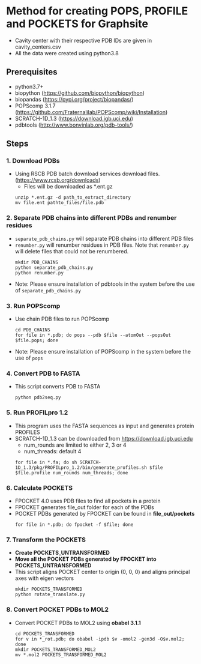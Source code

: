 # Method for creating POPS, PROFILE and POCKETS for Graphsite

* Cavity center with their respective PDB IDs are given in cavity_centers.csv
* All the data were created using python3.8

## Prerequisites
 - python3.7+
 - biopython (https://github.com/biopython/biopython)
 - biopandas (https://pypi.org/project/biopandas/)
 - POPScomp 3.1.7 (https://github.com/Fraternalilab/POPScomp/wiki/Installation)
 - SCRATCH-1D_1.3 (https://download.igb.uci.edu)
 - pdbtools (http://www.bonvinlab.org/pdb-tools/)

## **Steps**

### 1. Download PDBs
* Using RSCB PDB batch download services download files. (https://www.rcsb.org/downloads)
  * Files will be downloaded as *.ent.gz  
  ```
  unzip *.ent.gz -d path_to_extract_directory
  mv file.ent pathto_files/file.pdb
  ```

### 2. Separate PDB chains into different PDBs and renumber residues
* ```separate_pdb_chains.py``` will separate PDB chains into different PDB files
* ```renumber.py``` will renumber residues in PDB files. Note that ```renumber.py``` will delete files that could not be renumbered.   
  ```
  mkdir PDB_CHAINS
  python separate_pdb_chains.py
  python renumber.py
  ```
* Note: Please ensure installation of pdbtools in the system before the use of ```separate_pdb_chains.py```

### 3. Run POPScomp
* Use chain PDB files to run POPScomp 
  ```
  cd PDB_CHAINS
  for file in *.pdb; do pops --pdb $file --atomOut --popsOut $file.pops; done
  ```
* Note: Please ensure installation of POPScomp in the system before the use of ```pops```

### 4. Convert PDB to FASTA
* This script converts PDB to FASTA
  ```
  python pdb2seq.py
  ```

### 5. Run PROFILpro 1.2
* This program uses the FASTA sequences as input and generates protein PROFILES
* SCRATCH-1D_1.3 can be downloaded from https://download.igb.uci.edu
  * num_rounds are limited to either 2, 3 or 4
  * num_threads: default 4
  ```
  for file in *.fa; do sh SCRATCH-1D_1.3/pkg/PROFILpro_1.2/bin/generate_profiles.sh $file $file.profile num_rounds num_threads; done
  ```

### 6. Calculate POCKETS
* FPOCKET 4.0 uses PDB files to find all pockets in a protein
* FPOCKET generates file_out folder for each of the PDBs
* POCKET PDBs generated by FPOCKET can be found in **file_out/pockets**
  ```
  for file in *.pdb; do fpocket -f $file; done
  ```

### 7. Transform the POCKETS
* **Create POCKETS_UNTRANSFORMED**
* **Move all the POCKET PDBs generated by FPOCKET into POCKETS_UNTRANSFORMED**
* This script aligns POCKET center to origin (0, 0, 0) and aligns principal axes with eigen vectors
  ```
  mkdir POCKETS_TRANSFORMED
  python rotate_translate.py
  ```

### 8. Convert POCKET PDBs to MOL2
* Convert POCKET PDBs to MOL2 using **obabel 3.1.1**
  ```
  cd POCKETS_TRANSFORMED
  for v in *_rot.pdb; do obabel -ipdb $v -omol2 -gen3d -O$v.mol2; done
  mkdir POCKETS_TRANSFORMED_MOL2
  mv *.mol2 POCKETS_TRANSFORMED_MOL2
  ```
